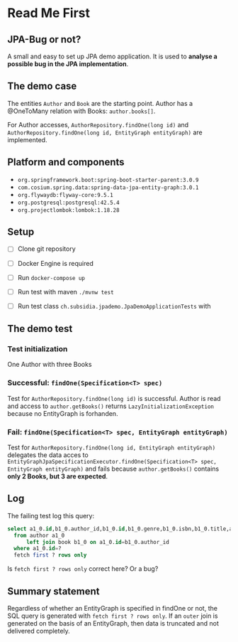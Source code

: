 # Read Me First

## JPA-Bug or not?
A small and easy to set up JPA demo application. It is used to **analyse a possible bug in the JPA implementation**.

## The demo case
The entities `Author` and `Book` are the starting point. Author has a @OneToMany relation with Books: `author.books[]`.

For Author accesses, `AuthorRepository.findOne(long id)` and `AuthorRepository.findOne(long id, EntityGraph entityGraph)` are implemented.

## Platform and components
* `org.springframework.boot:spring-boot-starter-parent:3.0.9`
* `com.cosium.spring.data:spring-data-jpa-entity-graph:3.0.1`
* `org.flywaydb:flyway-core:9.5.1`
* `org.postgresql:postgresql:42.5.4`
* `org.projectlombok:lombok:1.18.28`

## Setup
* [ ] Clone git repository
* [ ] Docker Engine is required
* [ ] Run `docker-compose up`
* [ ] Run test with maven `./mvnw test`
* [ ] Run test class `ch.subsidia.jpademo.JpaDemoApplicationTests` with 


## The demo test

### Test initialization
One Author with three Books

### Successful: `findOne(Specification<T> spec)`
Test for `AuthorRepository.findOne(long id)` is successful. Author is read and access to `author.getBooks()` returns `LazyInitializationException` because no EntityGraph is forhanden.

### Fail: `findOne(Specification<T> spec, EntityGraph entityGraph)`

Test for `AuthorRepository.findOne(long id, EntityGraph entityGraph)` delegates the data acces to `EntityGraphJpaSpecificationExecutor.findOne(Specification<T> spec, EntityGraph entityGraph)` 
and fails because `author.getBooks()` contains **only 2 Books, but 3 are expected**.

## Log
The failing test log this query:
```sql
select a1_0.id,b1_0.author_id,b1_0.id,b1_0.genre,b1_0.isbn,b1_0.title,a1_0.name 
  from author a1_0 
      left join book b1_0 on a1_0.id=b1_0.author_id 
  where a1_0.id=? 
  fetch first ? rows only
```
Is `fetch first ? rows only` correct here? Or a bug?


## Summary statement
Regardless of whether an EntityGraph is specified in findOne or not, 
the SQL query is generated with `fetch first ? rows only`. If an `outer` join is generated on the basis of an EntityGraph, then data is truncated and not delivered completely. 


